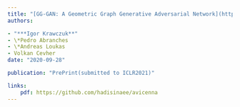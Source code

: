 ```yaml
---
title: "[GG-GAN: A Geometric Graph Generative Adversarial Network](https://openreview.net/forum?id=qiAxL3Xqx1o)"
authors:

- "***Igor Krawczuk**"
- \*Pedro Abranches
- \*Andreas Loukas
- Volkan Cevher
date: "2020-09-28"

publication: "PrePrint(submitted to ICLR2021)"

links:
    pdf: https://github.com/hadisinaee/avicenna
---
```

